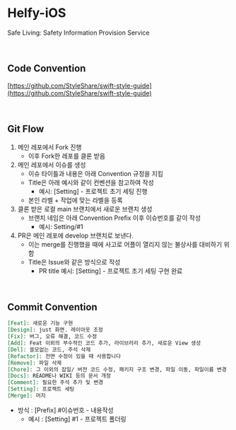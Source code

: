 # Helfy-iOS

Safe Living: Safety Information Provision Service

<br>

## Code Convention

[https://github.com/StyleShare/swift-style-guide](https://github.com/StyleShare/swift-style-guide)

<br>

## Git Flow

1. 메인 레포에서 Fork 진행
   - 이후 Fork한 레포를 클론 받음
2. 메인 레포에서 이슈를 생성
   - 이슈 타이틀과 내용은 아래 Convention 규정을 지킴
   - Title은 아래 예시와 같이 컨벤션을 참고하여 작성
     - 예시: [Setting] - 프로젝트 초기 세팅 진행
   - 본인 라벨 + 작업에 맞는 라벨을 등록
3. 클론 받은 로컬 main 브랜치에서 새로운 브랜치 생성
   - 브랜치 네임은 아래 Convention Prefix 이후 이슈번호를 같이 작성
     - 예시: Setting/#1
4. PR은 메인 레포에 develop 브랜치로 보낸다.
   - 이는 merge를 진행했을 때에 사고로 어플이 열리지 않는 불상사를 대비하기 위함
   - Title은 Issue와 같은 방식으로 작성
     - PR title 예시: [Setting] - 프로젝트 초기 세팅 구현 완료

<br>

## Commit Convention

```markdown
[Feat]: 새로운 기능 구현
[Design]: just 화면. 레이아웃 조정
[Fix]: 버그, 오류 해결, 코드 수정
[Add]: Feat 이외의 부수적인 코드 추가, 라이브러리 추가, 새로운 View 생성
[Del]: 쓸모없는 코드, 주석 삭제
[Refactor]: 전면 수정이 있을 때 사용합니다
[Remove]: 파일 삭제
[Chore]: 그 이외의 잡일/ 버전 코드 수정, 패키지 구조 변경, 파일 이동, 파일이름 변경
[Docs]: README나 WIKI 등의 문서 개정
[Comment]: 필요한 주석 추가 및 변경
[Setting]: 프로젝트 세팅
[Merge]: 머지
```

- 방식 : [Prefix] #이슈번호 - 내용작성
  - 예시 : [Setting] #1 - 프로젝트 폴더링
